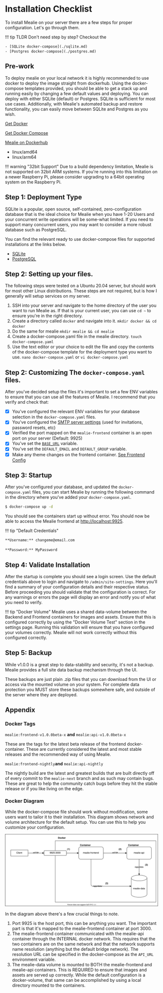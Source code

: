 # Installation Checklist

To install Mealie on your server there are a few steps for proper configuration. Let's go through them.

!!! tip TLDR
    Don't need step by step? Checkout the

    - [SQLite docker-compose](./sqlite.md)
    - [Postgres docker-compose](./postgres.md)

## Pre-work

To deploy mealie on your local network it is highly recommended to use docker to deploy the image straight from dockerhub. Using the docker-compose templates provided, you should be able to get a stack up and running easily by changing a few default values and deploying. You can deploy with either SQLite (default) or Postgres. SQLite is sufficient for most use cases. Additionally, with Mealie's automated backup and restore functionality, you can easily move between SQLite and Postgres as you wish.

[Get Docker](https://docs.docker.com/get-docker/)

[Get Docker Compose](https://docs.docker.com/compose/install/)

[Mealie on Dockerhub](https://hub.docker.com/r/hkotel/mealie)

- linux/amd64
- linux/arm64


!!! warning "32bit Support"
    Due to a build dependency limitation, Mealie is not supported on 32bit ARM systems. If you're running into this limitation on a newer Raspberry Pi, please consider upgrading to a 64bit operating system on the Raspberry Pi.


## Step 1: Deployment Type
SQLite is a popular, open source, self-contained, zero-configuration database that is the ideal choice for Mealie when you have 1-20 Users and your concurrent write operations will be some-what limited. If you need to support many concurrent users, you may want to consider a more robust database such as PostgreSQL.

You can find the relevant ready to use docker-compose files for supported installations at the links below.

- [SQLite](./sqlite.md)
- [PostgreSQL](./postgres.md)

## Step 2: Setting up your files.

The following steps were tested on a Ubuntu 20.04 server, but should work for most other Linux distributions. These steps are not required, but is how I generally will setup services on my server.


1. SSH into your server and navigate to the home directory of the user you want to run Mealie as. If that is your current user, you can use `cd ~` to ensure you're in the right directory.
2. Create a directory called `docker` and navigate into it. `mkdir docker && cd docker`
3. Do the same for mealie `mkdir mealie && cd mealie`
4. Create a docker-compose.yaml file in the mealie directory. `touch docker-compose.yaml`
5. Use the text editor or your choice to edit the file and copy the contents of the docker-compose template for the deployment type you want to use. `nano docker-compose.yaml` or `vi docker-compose.yaml`


## Step 2: Customizing The `docker-compose.yaml` files.
After you've decided setup the files it's important to set a few ENV variables to ensure that you can use all the features of Mealie. I recommend that you verify and check that:

- [x] You've configured the relevant ENV variables for your database selection in the `docker-compose.yaml` files.
- [x] You've configured the [SMTP server settings](./backend-config.md#email) (used for invitations, password resets, etc)
- [x] Verified the port mapped on the `mealie-frontend` container is an open port on your server (Default: 9925)
- [x] You've set the [`BASE_URL`](./backend-config.md#general) variable.
- [x] You've set the `DEFAULT_EMAIL` and `DEFAULT_GROUP` variable.
- [x] Make any theme changes on the frontend container. [See Frontend Config](./frontend-config.md#themeing)

## Step 3: Startup
After you've configured your database, and updated the `docker-compose.yaml` files, you can start Mealie by running the following command in the directory where you've added your `docker-compose.yaml`.

```bash
$ docker-compose up -d
```

You should see the containers start up without error. You should now be able to access the Mealie frontend at [http://localhost:9925](http://locahost:9925).

!!! tip "Default Credentials"

    **Username:** changeme@email.com

    **Password:** MyPassword

## Step 4: Validate Installation

After the startup is complete you should see a login screen. Use the default credentials above to login and navigate to `/admin/site-settings`. Here you'll find a summary of your configuration details and their respective status. Before proceeding you should validate that the configuration is correct. For any warnings or errors the page will display an error and notify you of what you need to verify.

!!! tip "Docker Volume"
    Mealie uses a shared data-volume between the Backend and Frontend containers for images and assets. Ensure that this is configured correctly by using the "Docker Volume Test" section in the settings page. Running this validation will ensure that you have configured your volumes correctly. Mealie will not work correctly without this configured correctly.

## Step 5: Backup
While v1.0.0 is a great step to data-stability and security, it's not a backup. Mealie provides a full site data backup mechanism through the UI.

These backups are just plain .zip files that you can download from the UI or access via the mounted volume on your system. For complete data protection you MUST store these backups somewhere safe, and outside of the server where they are deployed.

## Appendix

### Docker Tags

`mealie:frontend-v1.0.0beta-x` **and** `mealie:api-v1.0.0beta-x`

These are the tags for the latest beta release of the frontend docker-container. These are currently considered the latest and most stable releases and the recommended way of using Mealie.

`mealie:frontend-nightly`**and** `mealie:api-nightly`

The nightly build are the latest and greatest builds that are built directly off of every commit to the `mealie-next` branch and as such may contain bugs. These are great to help the community catch bugs before they hit the stable release or if you like living on the edge.


### Docker Diagram

While the docker-compose file should work without modification, some users want to tailor it to their installation. This diagram shows network and volume architecture for the default setup. You can use this to help you customize your configuration.

![Docker Diagram](../../../assets/img/docker-diagram.drawio.svg)

In the diagram above there's a few crucial things to note.

1. Port 9925 is the host port, this can be anything you want. The important part is that it's mapped to the mealie-frontend container at port 3000.
2. The mealie-frontend container communicated with the mealie-api container through the INTERNAL docker network. This requires that the two containers are on the same network and that the network supports name resolution (anything but the default bridge network). The resolution URL can be specified in the docker-compose as the `API_URL` environment variable.
3. The mealie-data volume is mounted to BOTH the mealie-frontend and mealie-api containers. This is REQUIRED to ensure that images and assets are served up correctly. While the default configuration is a docker-volume, that same can be accomplished by using a local directory mounted to the containers.

